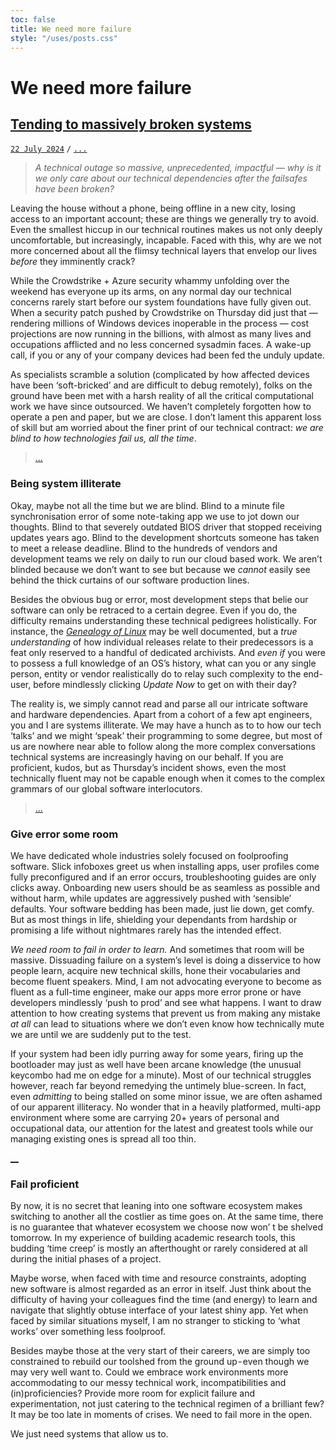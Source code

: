 ```yaml
---
toc: false
title: We need more failure
style: "/uses/posts.css"
---
```


# We need more failure
## [Tending to massively broken systems](#post) [](#bookmark)
[`22 July 2024`](#lead) `/` [`...`](#count)

> *A technical outage so massive, unprecedented, impactful —  why is it we only care about our technical dependencies after the failsafes have been broken?*

Leaving the house without a phone, being offline in a new city, losing access to an important account; these are things we generally try to avoid. 
Even the smallest hiccup in our technical routines makes us not only deeply uncomfortable, but increasingly, incapable. 
Faced with this, why are we not more concerned about all the flimsy technical layers that envelop our lives *before* they imminently crack?

While the Crowdstrike + Azure security whammy unfolding over the weekend has everyone up its arms, on any normal day our technical concerns rarely start before our system foundations have fully given out. 
When a security patch pushed by Crowdstrike on Thursday did just that — rendering millions of Windows devices inoperable in the process — cost projections are now running in the billions, with almost as many lives and occupations afflicted and no less concerned sysadmin faces. 
A wake-up call, if you or any of your company devices had been fed the unduly update.

As specialists scramble a solution (complicated by how affected devices have been ‘soft-bricked’ and are difficult to debug remotely), folks on the ground have been met with a harsh reality of all the critical computational work we have since outsourced. 
We haven’t completely forgotten how to operate a pen and paper, but we are close. I don’t lament this apparent loss of skill but am worried about the finer print of our technical contract: *we are blind to how technologies fail us, all the time*.

> [...](#rest)

### Being system illiterate

Okay, maybe not all the time but we are blind.
Blind to a minute file synchronisation error of some note-taking app we use to jot down our thoughts. 
Blind to that severely outdated BIOS driver that stopped receiving updates years ago. 
Blind to the development shortcuts someone has taken to meet a release deadline. 
Blind to the hundreds of vendors and development teams we rely on daily to run our cloud based work. 
We aren’t blinded because we don’t want to see but because we *cannot* easily see behind the thick curtains of our software production lines.

Besides the obvious bug or error, most development steps that belie our software can only be retraced to a certain degree. 
Even if you do, the difficulty remains understanding these technical pedigrees holistically.
For instance, the [*Genealogy of Linux*](https://distrowatch.com/dwres.php?resource=family-tree) may be well documented, but a *true understanding* of how individual releases relate to their predecessors is a feat only reserved to a handful of dedicated archivists. 
And *even if* you were to possess a full knowledge of an OS’s history, what can you or any single person, entity or vendor realistically do to relay such complexity to the end-user, before mindlessly clicking *Update Now* to get on with their day?

The reality is, we simply cannot read and parse all our intricate software and hardware dependencies. 
Apart from a cohort of a few apt engineers, you and I are systems illiterate. 
We may have a hunch as to to how our tech ‘talks’ and we might ‘speak’ their programming to some degree, but most of us are nowhere near able to follow along the more complex conversations technical systems are increasingly having on our behalf. 
If you are proficient, kudos, but as Thursday’s incident shows, even the most technically fluent may not be capable enough when it comes to the complex grammars of our global software interlocutors.

> [...](#rest)

### Give error some room
We have dedicated whole industries solely focused on foolproofing software. 
Slick infoboxes greet us when installing apps, user profiles come fully preconfigured and if an error occurs, troubleshooting guides are only clicks away. 
Onboarding new users should be as seamless as possible and without harm, while updates are aggressively pushed with ‘sensible’ defaults. 
Your software bedding has been made, just lie down, get comfy.
But as most things in life, shielding your dependants from hardship or promising a life without nightmares rarely has the intended effect.

*We need room to fail in order to learn.*
And sometimes that room will be massive. 
Dissuading failure on a system’s level is doing a disservice to how people learn, acquire new technical skills, hone their  vocabularies and become fluent speakers. 
Mind, I am not advocating everyone to become as fluent as a full-time engineer, make our apps more error prone or have developers mindlessly ‘push to prod’ and see what happens. 
I want to draw attention to how creating systems that prevent us from making any mistake *at all* can lead to situations where we don’t even know how technically mute we are until we are suddenly put to the test.

If your system had been idly purring away for some years, firing up the bootloader may just as well have been arcane knowledge
(the unusual keycombo had me on edge for a minute). 
Most of our technical struggles however, reach far beyond remedying the untimely blue-screen. 
In fact, even *admitting* to being stalled on some minor issue, we are often ashamed of our apparent illiteracy. 
No wonder that in a heavily platformed, multi-app environment where some are carrying 20+ years of personal and occupational data, our attention for the latest and greatest tools while our managing existing ones is spread all too thin.

[__](#fold)

### Fail proficient
By now, it is no secret that leaning into one software ecosystem makes switching to another all the costlier as time goes on. 
At the same time, there is no guarantee that whatever ecosystem we choose now won’ t be shelved tomorrow.
In my experience of building academic research tools, this budding ‘time creep’ is mostly an afterthought or rarely considered at all during the initial phases of a project. 

Maybe worse, when faced with time and resource constraints, adopting new software is almost  regarded as an error in itself.
Just think about the difficulty of having your colleagues find the time (and energy) to learn and navigate that slightly obtuse interface of your latest shiny app.
Yet when faced by similar situations myself, I am no stranger to sticking to ‘what works’ over something less foolproof.

Besides maybe those at the very start of their careers, we are simply too constrained to rebuild our toolshed from the ground up - even though we may very well want to.
Could we embrace work environments more accommodating to our messy technical work, incompatibilities and (in)proficiencies?
Provide more room for explicit failure and experimentation, not just catering to the technical regimen of a brilliant few?
It may be too late in moments of crises. 
We need to fail more in the open.

We just need systems that allow us to.
